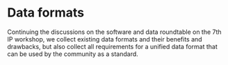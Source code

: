 # Data formats

Continuing the discussions on the software and data roundtable on the 7th IP workshop, we collect existing data formats and their benefits and drawbacks, but also collect all requirements for a unified data format that can be used by the community as a standard.
